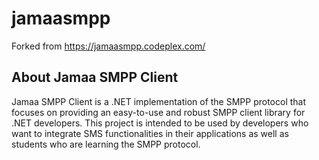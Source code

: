 # jamaasmpp

Forked from https://jamaasmpp.codeplex.com/

## About Jamaa SMPP Client
Jamaa SMPP Client is a .NET implementation of the SMPP protocol that focuses on providing an easy-to-use and robust SMPP client library for .NET developers. This project is intended to be used by developers who want to integrate SMS functionalities in their applications as well as students who are learning the SMPP protocol.
